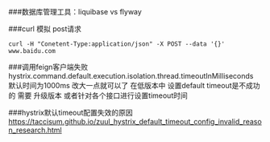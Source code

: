 
###数据库管理工具：liquibase vs flyway

###curl 模拟 post请求
	
	curl -H "Conetent-Type:application/json" -X POST --data '{}' www.baidu.com


###调用feign客户端失败
hystrix.command.default.execution.isolation.thread.timeoutInMilliseconds 默认时间为1000ms
改大一点就可以了
在低版本中 设置default timeout是不成功的  需要 升级版本 或者针对各个接口进行设置timeout时间

###hystrix默认timeout配置失效的原因
https://taccisum.github.io/zuul_hystrix_default_timeout_config_invalid_reason_research.html